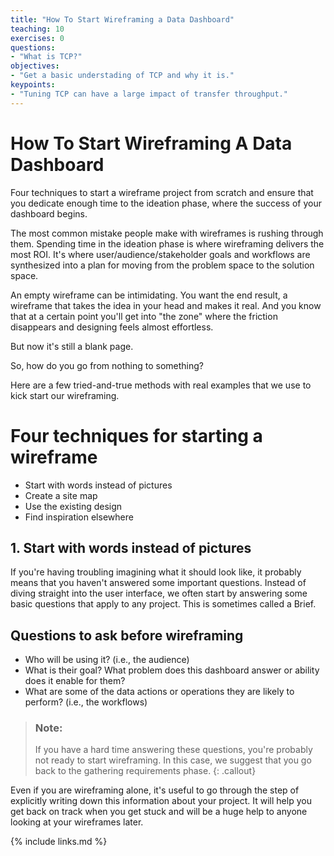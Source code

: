 ```yaml
---
title: "How To Start Wireframing a Data Dashboard"
teaching: 10
exercises: 0
questions:
- "What is TCP?"
objectives:
- "Get a basic understading of TCP and why it is."
keypoints:
- "Tuning TCP can have a large impact of transfer throughput."
---
```

# How To Start Wireframing A Data Dashboard

Four techniques to start a wireframe project from scratch and ensure that you dedicate enough time to the ideation phase, where the success of your dashboard begins.

The most common mistake people make with wireframes is rushing through them. Spending time in the ideation phase is where wireframing delivers the most ROI. It's where user/audience/stakeholder goals and workflows are synthesized into a plan for moving from the problem space to the solution space.

An empty wireframe can be intimidating. You want the end result, a wireframe that takes the idea in your head and makes it real. And you know that at a certain point you'll get into "the zone" where the friction disappears and designing feels almost effortless.

But now it's still a blank page.

So, how do you go from nothing to something?

Here are a few tried-and-true methods with real examples that we use to kick start our wireframing.

# Four techniques for starting a wireframe

* Start with words instead of pictures
* Create a site map
* Use the existing design
* Find inspiration elsewhere

## 1. Start with words instead of pictures

If you're having troubling imagining what it should look like, it probably means that you haven't answered some important questions. Instead of diving straight into the user interface, we often start by answering some basic questions that apply to any project. This is sometimes called a Brief.

## Questions to ask before wireframing

* Who will be using it? (i.e., the audience)
* What is their goal? What problem does this dashboard answer or ability does it enable for them?
* What are some of the data actions or operations they are likely to perform? (i.e., the workflows)

> ### Note: 
> 
> If you have a hard time answering these questions, you're probably not ready to start wireframing. In this case, we suggest that you go back to the gathering requirements phase.
{: .callout}

Even if you are wireframing alone, it's useful to go through the step of explicitly writing down this information about your project. It will help you get back on track when you get stuck and will be a huge help to anyone looking at your wireframes later.

{% include links.md %}
